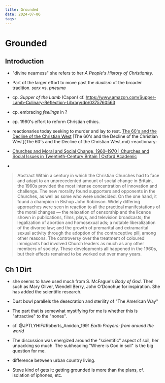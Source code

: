 ```yaml
---
title: Grounded
date: 2024-07-06
tags: 
---
```



# Grounded
## Introduction
- "divine nearness" she refers to her *A People's History of Christianity*.
- Part of the larger effort to move past the *dualism* of the broader tradition. *sarx* vs. *pneuma* 
- cp. *Supper of the Lamb* (Capon) cf. https://www.amazon.com/Supper-Lamb-Culinary-Reflection-Library/dp/0375760563
- cp. embracing *feelings* in ? 
- cp. 1960's effort to reform Christian ethics. 
- reactionaries today seeking to murder and lay to rest. [The 60's and the Decline of the Christian West](https://chalcedon.edu/resources/articles/the-60s-and-the-decline-of-the-christian-west "The 60's and the Decline of the Christian West") [The 60's and the Decline of the Christian West](The 60's and the Decline of the Christian West.md) :reactionary:

- [Churches and Moral and Social Change, 1960–1970 | Churches and Social Issues in Twentieth-Century Britain | Oxford Academic](https://academic.oup.com/book/25398/chapter-abstract/192519351?redirectedFrom=fulltext "Churches and Moral and Social Change, 1960–1970 | Churches and Social Issues in Twentieth-Century Britain | Oxford Academic")
- 
> Abstract
Within a century in which the Christian Churches had to face and adapt to an unprecedented amount of social change in Britain, the 1960s provided the most intense concentration of innovation and challenge. The new morality found supporters and opponents in the Churches, as well as some who were undecided. On the one hand, it found a champion in Bishop John Robinson. Widely differing approaches were seen in reaction to all the practical manifestations of the moral changes — the relaxation of censorship and the licence shown in publications, films, plays, and television broadcasts; the legalization of abortion and homosexual ads; a notable liberalization of the divorce law; and the growth of premarital and extramarital sexual activity through the adoption of the contraceptive pill, among other reasons. The controversy over the treatment of coloured immigrants had involved Church leaders as much as any other members of society. These developments all happened in the 1960s, but their effects remained to be worked out over many years.



## Ch 1 Dirt
- she seems to have used much from S. McFague's *Body of God*. Then such as Mary Oliver, Wendell Berry, John O'Donohue for inspiration. She has added the scientific research.
- Dust bowl parallels the desecration and sterility of "The American Way"
- The part that is somewhat mystifying for me is whether this is "attractive" to the "nones".

- cf. @JPTLYHIF#Roberts_Amidon_1991 *Earth Prayers: from around the world*

- The discussion was energized around the "scientific" aspect of soil, her unpacking so much. The subheading "Where is God in soil"  is the big question for  me. 
- difference between urban country living.
- Steve kind of gets it: getting grounded is more than the plans, cf. isolation of iphones, etc.



